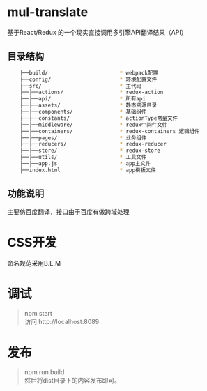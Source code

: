 # mul-translate
基于React/Redux 的一个现实直接调用多引擎API翻译结果（API）

## 目录结构
```bash
    ├──build/                       * webpack配置
    ├──config/                      * 环境配置文件
    ├──src/                         * 主代码
    ├──├──actions/                  * redux-action
    ├──├──api/                      * 所有api
    ├──├──assets/                   * 静态资源目录
    ├──├──components/               * 基础组件
    ├──├──constants/                * actionType常量文件
    ├──├──middleware/               * redux中间件文件
    ├──├──containers/               * redux-containers 逻辑组件
    ├──├──pages/                    * 业务组件
    ├──├──reducers/                 * redux-reducer
    ├──├──store/                    * redux-store
    ├──├──utils/                    * 工具文件
    ├──├──app.js                    * app主文件
    ├──index.html                   * app模板文件
```

## 功能说明
主要仿百度翻译，接口由于百度有做跨域处理

# CSS开发
命名规范采用B.E.M

# 调试
> npm start<br />
> 访问 http://localhost:8089

# 发布
> npm run build<br/>
>然后将dist目录下的内容发布即可。